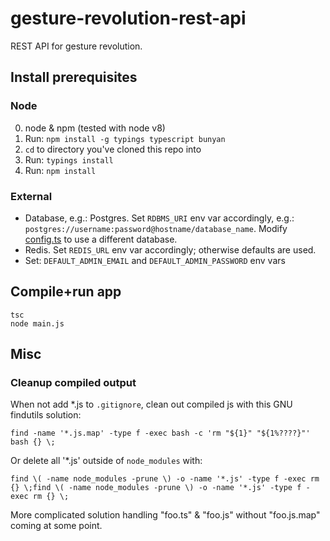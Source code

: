 gesture-revolution-rest-api
===========================

REST API for gesture revolution.


## Install prerequisites

### Node

  0. node & npm (tested with node v8)
  1. Run: `npm install -g typings typescript bunyan`
  2. `cd` to directory you've cloned this repo into
  3. Run: `typings install`
  4. Run: `npm install`

### External

  - Database, e.g.: Postgres. Set `RDBMS_URI` env var accordingly, e.g.: `postgres://username:password@hostname/database_name`. Modify [config.ts](https://github.com/SamuelMarks/gesture-revolution-rest-api/blob/master/config.ts) to use a different database.
  - Redis. Set `REDIS_URL` env var accordingly; otherwise defaults are used.
  - Set: `DEFAULT_ADMIN_EMAIL` and `DEFAULT_ADMIN_PASSWORD` env vars

## Compile+run app

    tsc
    node main.js

## Misc

### Cleanup compiled output

When not add *.js to `.gitignore`, clean out compiled js with this GNU findutils solution:

    find -name '*.js.map' -type f -exec bash -c 'rm "${1}" "${1%????}"' bash {} \;

Or delete all '*.js' outside of `node_modules` with:

    find \( -name node_modules -prune \) -o -name '*.js' -type f -exec rm {} \;find \( -name node_modules -prune \) -o -name '*.js' -type f -exec rm {} \;

More complicated solution handling "foo.ts" & "foo.js" without "foo.js.map" coming at some point.
